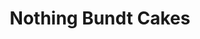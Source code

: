 ---
title: "Nothing Bundt Cakes"
url: /las-vegas/nothing-bundt-cakes-centennial-center-boulevard/
shop: pastry
---